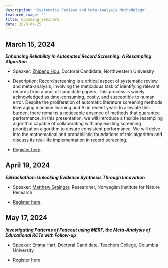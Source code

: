 ```yaml
---
description: 'Systematic Reviews and Meta-Analysis Methodology'
featured_image: ""
title: Upcoming Seminars
date: 2023-09-25
---
```




## March 15, 2024

***Enhancing Reliability in Automated Record Screening: A Resampling Algorithm***

- Speaker: [Zhipeng Hou](https://zhipenghoustat.github.io/), Doctoral Candidate, Northwestern University

- Description: Record screening is a critical aspect of systematic review and meta-analysis, involving the meticulous task of identifying relevant records from a pool of candidate papers. This process is widely acknowledged as time-consuming, costly, and susceptible to human error. Despite the proliferation of automatic literature screening methods leveraging machine learning and AI in recent years to alleviate this burden, there remains a noticeable absence of methods that guarantee performance. In this presentation, we will introduce a flexible resampling algorithm capable of collaborating with any existing screening prioritization algorithm to ensure consistent performance. We will delve into the mathematical and probabilistic foundations of this algorithm and discuss its real-life implementation in record screening.

-  [Register here](https://us02web.zoom.us/meeting/register/tZwucu6hrT0vHNbu0sxk5wyoOLIU3johwQQS).

## April 19, 2024

***ESHackathon: Unlocking Evidence Synthesis Through Innovation***

- Speaker: [Matthew Grainger](https://drmattg.github.io/Uncertain_Ecologist/), Researcher, Norwegian Institute for Nature Research

-  [Register here](https://us02web.zoom.us/meeting/register/tZwucu6hrT0vHNbu0sxk5wyoOLIU3johwQQS).

## May 17, 2024

***Investigating Patterns of Fadeout using MERF, the Meta-Analysis of Educational RCTs with Follow-up***

- Speaker: [Emma Hart](https://www.researchgate.net/profile/Emma-Hart-30), Doctoral Candidate, Teachers College, Columbia University

-  [Register here](https://us02web.zoom.us/meeting/register/tZwucu6hrT0vHNbu0sxk5wyoOLIU3johwQQS).